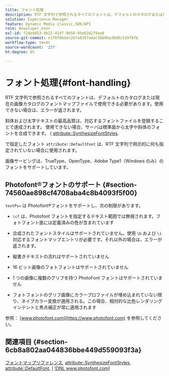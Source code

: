 ```yaml
---
title: フォント処理
description: RTF 文字列で参照されるすべてのフォントは、デフォルトのカタログまたは現在の画像カタログのフォントマップファイルで使用できる必要があります。使用できない場合は、エラーが返されます。
solution: Experience Manager
feature: Dynamic Media Classic,SDK/API
role: Developer,User
exl-id: f24edd53-4b21-4147-9b50-95e616279aa8
source-git-commit: e1f0f8bdac2b7a8397adac3bb9ba38d0c519f8fb
workflow-type: tm+mt
source-wordcount: '237'
ht-degree: 0%

---
```


# フォント処理{#font-handling}

RTF 文字列で参照されるすべてのフォントは、デフォルトのカタログまたは現在の画像カタログのフォントマップファイルで使用できる必要があります。使用できない場合は、エラーが返されます。

斜体および太字テキストの最高品質は、対応するフォントファイルを登録することで達成されます。 使用できない場合、サーバは標準面から太字や斜体のフォントを合成できます。 ( [attribute::SynthesizeFontStyles](/help/aem-is-ir-api/is-api/image-catalog/image-serving-api-ref/c-image-catalog-reference/c-attributes-reference/r-synthesizefontstyles.md).

で指定したフォント `attribute::DefaultFont` は、RTF 文字列で明示的に何も指定されていない場合に使用されます。

画像サービングは、TrueType、OpenType、Adobe Type1（Windows のみ）のフォントをサポートしています。

## Photofont®フォントのサポート {#section-74560ae898cf4708aba4c8b4093f5f00}

`textPs=` は Photofont®フォントをサポートし、次の制限があります。

* `\cf` は、Photofont フォントを指定するテキスト範囲では無視されます。フォトフォント面には定義済みの色が含まれています
* 合成されたフォントスタイルはサポートされていません。使用 `\b` および `\i`対応するフォントマップエントリが必要です。それ以外の場合は、エラーが返されます。

* 縦書きテキストの流れはサポートされていません
* 16 ビット画像のフォトフォントはサポートされていません
* 1 つの画像に複数のグリフを持つ PhotoFont フォントはサポートされていません
* フォトフォントのグリフ画像にカラープロファイルが埋め込まれていない限り、ネイブカラー変換が適用される。この場合、相対的な比色レンダリングインテントと黒点補正が常に適用されます

参照： [www.photofont.com](https://www.photofont.com) を参照してください。

## 関連項目 {#section-6cb8a802aa044836bbe449d559093f3a}

[フォントマップリファレンス](../../../../../is-api/image-catalog/image-serving-api-ref/c-image-catalog-reference/c-font-map-reference/c-font-map-reference.md#concept-f81f319d03c646c5a8ef87b3277dd37d), [attribute::SynthesizeFontStyles](../../../../../is-api/image-catalog/image-serving-api-ref/c-image-catalog-reference/c-attributes-reference/r-synthesizefontstyles.md#reference-1b12ba881b9146c793bcb07407cacb15), [attribute::DefaultFont](../../../../../is-api/image-catalog/image-serving-api-ref/c-image-catalog-reference/c-attributes-reference/r-defaultfont.md#reference-48b763ac254545e89a25c76ff7581107), [ [!DNL www.photofont.com] ](https://www.photofont.com)
